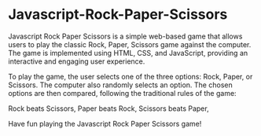 # Javascript-Rock-Paper-Scissors

Javascript Rock Paper Scissors is a simple web-based game that allows users to play the classic Rock, Paper, Scissors game against the computer. 
The game is implemented using HTML, CSS, and JavaScript, providing an interactive and engaging user experience.


To play the game, the user selects one of the three options: Rock, Paper, or Scissors. The computer also randomly selects an option.
The chosen options are then compared, following the traditional rules of the game:

Rock beats Scissors,
Paper beats Rock,
Scissors beats Paper,

Have fun playing the Javascript Rock Paper Scissors game! 
